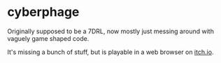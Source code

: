 # cyberphage
Originally supposed to be a 7DRL, now mostly just messing around with vaguely game shaped code.

It's missing a bunch of stuff, but is playable in a web browser on
[itch.io](https://sportzer.itch.io/cyberphage).
